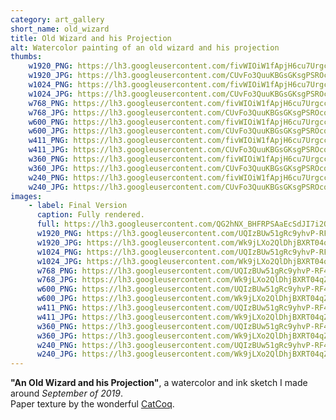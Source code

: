 ```yaml
---
category: art_gallery
short_name: old_wizard
title: Old Wizard and his Projection
alt: Watercolor painting of an old wizard and his projection
thumbs:
    w1920_PNG: https://lh3.googleusercontent.com/fivWIOiW1fApjH6cu7UrgccvIMZDndL1tH-V1LqJSUwdGh_dqxs5ZFXTAa7pSm_8cuoZed1mSXqQNAhJwfD7bJhHWQX84VLBDWOkXcKStSS4bXPhL-3qsYoKFmYg21auOJtArugFJw=w355
    w1920_JPG: https://lh3.googleusercontent.com/CUvFo3QuuKBGsGKsgPSROcqBTlqm4K3xb0KNIvZGSgUyx7pRjeHLZD_phBtEVGpyKVRmgirYjS9MLNsSPSL_Ro9ynHw1u_RRRqjYA9xsZ9W6pFMl_qnrEruMvkxRAe_QZ6ICeUjfSA=w355
    w1024_PNG: https://lh3.googleusercontent.com/fivWIOiW1fApjH6cu7UrgccvIMZDndL1tH-V1LqJSUwdGh_dqxs5ZFXTAa7pSm_8cuoZed1mSXqQNAhJwfD7bJhHWQX84VLBDWOkXcKStSS4bXPhL-3qsYoKFmYg21auOJtArugFJw=w284
    w1024_JPG: https://lh3.googleusercontent.com/CUvFo3QuuKBGsGKsgPSROcqBTlqm4K3xb0KNIvZGSgUyx7pRjeHLZD_phBtEVGpyKVRmgirYjS9MLNsSPSL_Ro9ynHw1u_RRRqjYA9xsZ9W6pFMl_qnrEruMvkxRAe_QZ6ICeUjfSA=w284
    w768_PNG: https://lh3.googleusercontent.com/fivWIOiW1fApjH6cu7UrgccvIMZDndL1tH-V1LqJSUwdGh_dqxs5ZFXTAa7pSm_8cuoZed1mSXqQNAhJwfD7bJhHWQX84VLBDWOkXcKStSS4bXPhL-3qsYoKFmYg21auOJtArugFJw=w213
    w768_JPG: https://lh3.googleusercontent.com/CUvFo3QuuKBGsGKsgPSROcqBTlqm4K3xb0KNIvZGSgUyx7pRjeHLZD_phBtEVGpyKVRmgirYjS9MLNsSPSL_Ro9ynHw1u_RRRqjYA9xsZ9W6pFMl_qnrEruMvkxRAe_QZ6ICeUjfSA=w213
    w600_PNG: https://lh3.googleusercontent.com/fivWIOiW1fApjH6cu7UrgccvIMZDndL1tH-V1LqJSUwdGh_dqxs5ZFXTAa7pSm_8cuoZed1mSXqQNAhJwfD7bJhHWQX84VLBDWOkXcKStSS4bXPhL-3qsYoKFmYg21auOJtArugFJw=w166
    w600_JPG: https://lh3.googleusercontent.com/CUvFo3QuuKBGsGKsgPSROcqBTlqm4K3xb0KNIvZGSgUyx7pRjeHLZD_phBtEVGpyKVRmgirYjS9MLNsSPSL_Ro9ynHw1u_RRRqjYA9xsZ9W6pFMl_qnrEruMvkxRAe_QZ6ICeUjfSA=w166
    w411_PNG: https://lh3.googleusercontent.com/fivWIOiW1fApjH6cu7UrgccvIMZDndL1tH-V1LqJSUwdGh_dqxs5ZFXTAa7pSm_8cuoZed1mSXqQNAhJwfD7bJhHWQX84VLBDWOkXcKStSS4bXPhL-3qsYoKFmYg21auOJtArugFJw=w114
    w411_JPG: https://lh3.googleusercontent.com/CUvFo3QuuKBGsGKsgPSROcqBTlqm4K3xb0KNIvZGSgUyx7pRjeHLZD_phBtEVGpyKVRmgirYjS9MLNsSPSL_Ro9ynHw1u_RRRqjYA9xsZ9W6pFMl_qnrEruMvkxRAe_QZ6ICeUjfSA=w114
    w360_PNG: https://lh3.googleusercontent.com/fivWIOiW1fApjH6cu7UrgccvIMZDndL1tH-V1LqJSUwdGh_dqxs5ZFXTAa7pSm_8cuoZed1mSXqQNAhJwfD7bJhHWQX84VLBDWOkXcKStSS4bXPhL-3qsYoKFmYg21auOJtArugFJw=w100
    w360_JPG: https://lh3.googleusercontent.com/CUvFo3QuuKBGsGKsgPSROcqBTlqm4K3xb0KNIvZGSgUyx7pRjeHLZD_phBtEVGpyKVRmgirYjS9MLNsSPSL_Ro9ynHw1u_RRRqjYA9xsZ9W6pFMl_qnrEruMvkxRAe_QZ6ICeUjfSA=w100
    w240_PNG: https://lh3.googleusercontent.com/fivWIOiW1fApjH6cu7UrgccvIMZDndL1tH-V1LqJSUwdGh_dqxs5ZFXTAa7pSm_8cuoZed1mSXqQNAhJwfD7bJhHWQX84VLBDWOkXcKStSS4bXPhL-3qsYoKFmYg21auOJtArugFJw=w66
    w240_JPG: https://lh3.googleusercontent.com/CUvFo3QuuKBGsGKsgPSROcqBTlqm4K3xb0KNIvZGSgUyx7pRjeHLZD_phBtEVGpyKVRmgirYjS9MLNsSPSL_Ro9ynHw1u_RRRqjYA9xsZ9W6pFMl_qnrEruMvkxRAe_QZ6ICeUjfSA=w66
images:
    - label: Final Version
      caption: Fully rendered.
      full: https://lh3.googleusercontent.com/QG2hNX_BHFRPSAaEcSdJI7i2ORBP_eR6iTFWuaNpZcT6xHd238UDp_f57kWHhv82Wpq-DxzJNz841Gr8PURJsr5A08OfZ3Eo6A7_ieRIu097uAGasMFxfuF44kfjZUCI-5LTRzAAag=w1080-h1080
      w1920_PNG: https://lh3.googleusercontent.com/UQIzBUw51gRc9yhvP-RF4AOQTyRkcIknYG2mzpELUd48Fh0w0yYMHvjWtAL2IGupyR09KqxTXohgZXijpNvNdgIY2N8ii1-G7tSgE7JAb-MNeLqvwOYsHhsWb32YBuOrPQgApko20Q=w850
      w1920_JPG: https://lh3.googleusercontent.com/Wk9jLXo2QlDhjBXRT04qZMCeSorQ4E2sM2W0UpMyezD_-tWu33Wc8iAyrsczsQS3ukFyhTyKwwp4nyDGrSbFOtARg2O5MtGuArELzbx_Sl23_SDVOgLqfgSo9oq0ea2GUrfnySZNtA=w850
      w1024_PNG: https://lh3.googleusercontent.com/UQIzBUw51gRc9yhvP-RF4AOQTyRkcIknYG2mzpELUd48Fh0w0yYMHvjWtAL2IGupyR09KqxTXohgZXijpNvNdgIY2N8ii1-G7tSgE7JAb-MNeLqvwOYsHhsWb32YBuOrPQgApko20Q=w711
      w1024_JPG: https://lh3.googleusercontent.com/Wk9jLXo2QlDhjBXRT04qZMCeSorQ4E2sM2W0UpMyezD_-tWu33Wc8iAyrsczsQS3ukFyhTyKwwp4nyDGrSbFOtARg2O5MtGuArELzbx_Sl23_SDVOgLqfgSo9oq0ea2GUrfnySZNtA=w711
      w768_PNG: https://lh3.googleusercontent.com/UQIzBUw51gRc9yhvP-RF4AOQTyRkcIknYG2mzpELUd48Fh0w0yYMHvjWtAL2IGupyR09KqxTXohgZXijpNvNdgIY2N8ii1-G7tSgE7JAb-MNeLqvwOYsHhsWb32YBuOrPQgApko20Q=w533
      w768_JPG: https://lh3.googleusercontent.com/Wk9jLXo2QlDhjBXRT04qZMCeSorQ4E2sM2W0UpMyezD_-tWu33Wc8iAyrsczsQS3ukFyhTyKwwp4nyDGrSbFOtARg2O5MtGuArELzbx_Sl23_SDVOgLqfgSo9oq0ea2GUrfnySZNtA=w533
      w600_PNG: https://lh3.googleusercontent.com/UQIzBUw51gRc9yhvP-RF4AOQTyRkcIknYG2mzpELUd48Fh0w0yYMHvjWtAL2IGupyR09KqxTXohgZXijpNvNdgIY2N8ii1-G7tSgE7JAb-MNeLqvwOYsHhsWb32YBuOrPQgApko20Q=w416
      w600_JPG: https://lh3.googleusercontent.com/Wk9jLXo2QlDhjBXRT04qZMCeSorQ4E2sM2W0UpMyezD_-tWu33Wc8iAyrsczsQS3ukFyhTyKwwp4nyDGrSbFOtARg2O5MtGuArELzbx_Sl23_SDVOgLqfgSo9oq0ea2GUrfnySZNtA=w416
      w411_PNG: https://lh3.googleusercontent.com/UQIzBUw51gRc9yhvP-RF4AOQTyRkcIknYG2mzpELUd48Fh0w0yYMHvjWtAL2IGupyR09KqxTXohgZXijpNvNdgIY2N8ii1-G7tSgE7JAb-MNeLqvwOYsHhsWb32YBuOrPQgApko20Q=w285
      w411_JPG: https://lh3.googleusercontent.com/Wk9jLXo2QlDhjBXRT04qZMCeSorQ4E2sM2W0UpMyezD_-tWu33Wc8iAyrsczsQS3ukFyhTyKwwp4nyDGrSbFOtARg2O5MtGuArELzbx_Sl23_SDVOgLqfgSo9oq0ea2GUrfnySZNtA=w285
      w360_PNG: https://lh3.googleusercontent.com/UQIzBUw51gRc9yhvP-RF4AOQTyRkcIknYG2mzpELUd48Fh0w0yYMHvjWtAL2IGupyR09KqxTXohgZXijpNvNdgIY2N8ii1-G7tSgE7JAb-MNeLqvwOYsHhsWb32YBuOrPQgApko20Q=w250
      w360_JPG: https://lh3.googleusercontent.com/Wk9jLXo2QlDhjBXRT04qZMCeSorQ4E2sM2W0UpMyezD_-tWu33Wc8iAyrsczsQS3ukFyhTyKwwp4nyDGrSbFOtARg2O5MtGuArELzbx_Sl23_SDVOgLqfgSo9oq0ea2GUrfnySZNtA=w250
      w240_PNG: https://lh3.googleusercontent.com/UQIzBUw51gRc9yhvP-RF4AOQTyRkcIknYG2mzpELUd48Fh0w0yYMHvjWtAL2IGupyR09KqxTXohgZXijpNvNdgIY2N8ii1-G7tSgE7JAb-MNeLqvwOYsHhsWb32YBuOrPQgApko20Q=w166
      w240_JPG: https://lh3.googleusercontent.com/Wk9jLXo2QlDhjBXRT04qZMCeSorQ4E2sM2W0UpMyezD_-tWu33Wc8iAyrsczsQS3ukFyhTyKwwp4nyDGrSbFOtARg2O5MtGuArELzbx_Sl23_SDVOgLqfgSo9oq0ea2GUrfnySZNtA=w166
---
```


**"An Old Wizard and his Projection"**, a watercolor and ink sketch I made around *September of 2019*.  
Paper texture by the wonderful [CatCoq](https://www.instagram.com/catcoq/).
